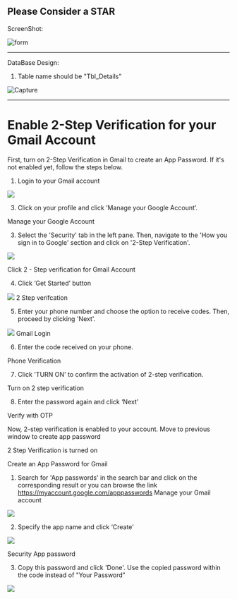 <h2>Please Consider a STAR</h2>
ScreenShot:

![form](https://github.com/user-attachments/assets/cae4fd1e-c009-4468-80ab-bde0f9b1e5f3)

<hr>
DataBase Design: 
<ol>
<li>
Table name should be "Tbl_Details"
</li>  
</ol>

![Capture](https://github.com/user-attachments/assets/9c33fc68-96ae-4fc8-a580-9a93033b1b4f)

<hr>
<h1>Enable 2-Step Verification for your Gmail Account</h1>

First, turn on 2-Step Verification in Gmail to create an App Password. If it's not enabled yet, follow the steps below.

1. Login to your Gmail account
  <img src="https://www.edbmails.com/screenshots/imap/gmail-login.png" />

3. Click on your profile and click ’Manage your Google Account’.

Manage your Google Account

3. Select the 'Security' tab in the left pane. Then, navigate to the 'How you sign in to Google' section and click on '2-Step Verification'.

<img src="https://www.edbmails.com/screenshots/imap/click-2-step-verification-gmail.png" />

Click 2 - Step verification for Gmail Account

4. Click ‘Get Started’ button
<img src="https://www.edbmails.com/pages/create-app-password-to-access-gmail.html" />
2 Step verifcation

5. Enter your phone number and choose the option to receive codes. Then, proceed by clicking 'Next'.
<img src="https://www.edbmails.com/screenshots/imap/otp-text-msg.png" />
Gmail Login

6. Enter the code received on your phone.

Phone Verification

7. Click 'TURN ON' to confirm the activation of 2-step verification.

Turn on 2 step verification

8. Enter the password again and click ‘Next’

Verify with OTP

Now, 2-step verification is enabled to your account. Move to previous window to create app password

2 Step Verification is turned on

Create an App Password for Gmail
1. Search for 'App passwords' in the search bar and click on the corresponding result or you can browse the link https://myaccount.google.com/apppasswords
Manage your Gmail account
<img src="https://www.edbmails.com/screenshots/imap/security-app-password.png" />

2. Specify the app name and click ‘Create’
<img src="https://www.edbmails.com/screenshots/imap/app-password-name.png" />

Security App password

3. Copy this password and click 'Done'. Use the copied password within the code instead of "Your Password"
<img src="https://www.edbmails.com/screenshots/imap/copy-app-password.png" />
